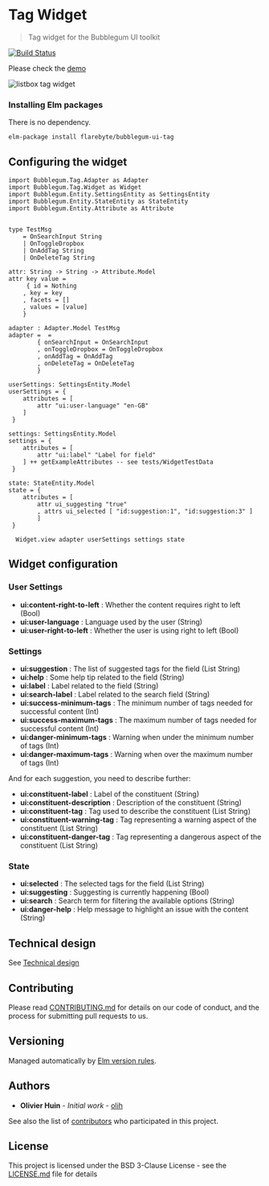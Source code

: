 # Tag Widget

> Tag widget for the Bubblegum UI toolkit

[![Build Status](https://semaphoreci.com/api/v1/olih/bubblegum-ui-tag/branches/master/badge.svg)](https://semaphoreci.com/olih/bubblegum-ui-tag)

Please check the [demo](https://flarebyte.github.io/bubblegum-ui-tag/)

![listbox tag widget](tag-widget.jpg)

### Installing Elm packages

There is no dependency.

```
elm-package install flarebyte/bubblegum-ui-tag
```

## Configuring the widget

```
import Bubblegum.Tag.Adapter as Adapter
import Bubblegum.Tag.Widget as Widget
import Bubblegum.Entity.SettingsEntity as SettingsEntity
import Bubblegum.Entity.StateEntity as StateEntity
import Bubblegum.Entity.Attribute as Attribute


type TestMsg
    = OnSearchInput String
    | OnToggleDropbox
    | OnAddTag String
    | OnDeleteTag String

attr: String -> String -> Attribute.Model
attr key value =
     { id = Nothing
    , key = key
    , facets = []
    , values = [value]
    }  

adapter : Adapter.Model TestMsg
adapter =  =
        { onSearchInput = OnSearchInput
        , onToggleDropbox = OnToggleDropbox
        , onAddTag = OnAddTag
        , onDeleteTag = OnDeleteTag
        }

userSettings: SettingsEntity.Model
userSettings = {
    attributes = [
        attr "ui:user-language" "en-GB"
    ]
 }

settings: SettingsEntity.Model
settings = {
    attributes = [
        attr "ui:label" "Label for field"
    ] ++ getExampleAttributes -- see tests/WidgetTestData
 }

state: StateEntity.Model
state = {
    attributes = [
        attr ui_suggesting "true"
        , attrs ui_selected [ "id:suggestion:1", "id:suggestion:3" ]
        ]
 }

  Widget.view adapter userSettings settings state     

```

## Widget configuration

### User Settings

 * **ui:content-right-to-left** : Whether the content requires right to left (Bool)
 * **ui:user-language** : Language used by the user (String)
 * **ui:user-right-to-left** : Whether the user is using right to left (Bool)

### Settings

 * **ui:suggestion** : The list of suggested tags for the field (List String)
 * **ui:help** : Some help tip related to the field (String)
 * **ui:label** : Label related to the field (String)
 * **ui:search-label** : Label related to the search field (String)
 * **ui:success-minimum-tags** : The minimum number of tags needed for successful content (Int)
 * **ui:success-maximum-tags** : The maximum number of tags needed for successful content (Int)
 * **ui:danger-minimum-tags** : Warning when under the minimum number of tags (Int)
 * **ui:danger-maximum-tags** : Warning when over the maximum number of tags (Int)

And for each suggestion, you need to describe further:

 * **ui:constituent-label** : Label of the constituent (String)
 * **ui:constituent-description** : Description of the constituent (String)
 * **ui:constituent-tag** : Tag used to describe the constituent (List String)
 * **ui:constituent-warning-tag** : Tag representing a warning aspect of the constituent (List String)
 * **ui:constituent-danger-tag** : Tag representing a dangerous aspect of the constituent (List String)

### State

 * **ui:selected** : The selected tags for the field (List String)
 * **ui:suggesting** : Suggesting is currently happening (Bool)
 * **ui:search** : Search term for filtering the available options (String)
 * **ui:danger-help** : Help message to highlight an issue with the content (String)
 
## Technical design

See [Technical design](TECHNICAL_DESIGN.md)

## Contributing

Please read [CONTRIBUTING.md](CONTRIBUTING.md) for details on our code of conduct, and the process for submitting pull requests to us.

## Versioning

Managed automatically by [Elm version rules](https://github.com/elm-lang/elm-package#version-rules).

## Authors

* **Olivier Huin** - *Initial work* - [olih](https://github.com/olih)

See also the list of [contributors](https://github.com/flarebyte/bubblegum-ui-tag/graphs/contributors) who participated in this project.

## License

This project is licensed under the BSD 3-Clause License - see the [LICENSE.md](LICENSE) file for details
